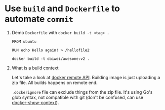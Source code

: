 # Use `build` and `Dockerfile` to automate `commit`

1. Demo `Dockerfile` with `docker build -t <tag> .`

    ```
    FROM ubuntu

    RUN echo Hello again! > /hellofile2
    ```

    ```
    docker build -t daiwei/awesome:v2 .
    ```

2. What is a build context

    Let's take a look at [docker remote API](https://docs.docker.com/engine/reference/api/docker_remote_api_v1.19/#build-image-from-a-dockerfile). Building image is just uploading a zip file. All builds happens on remote end.

    `.dockerignore` file can exclude things from the zip file. It's using Go's glob syntax, not compatible with git (don't be confused, can use [docker-show-context](https://github.com/pwaller/docker-show-context)).
